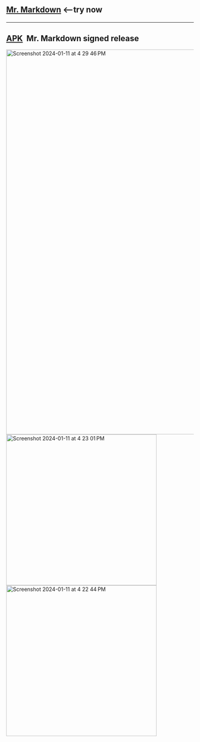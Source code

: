 ## <a href="https://my-markdown.vercel.app/">Mr. Markdown</a>&nbsp;<--try now<hr>
## <a href="https://github.com/sudo-self/my-markdown/archive/refs/tags/apk.zip">APK</a>&nbsp;&nbsp;Mr. Markdown signed release
<img width="1031" alt="Screenshot 2024-01-11 at 4 29 46 PM" src="https://github.com/sudo-self/my-markdown/assets/119916323/afa66a9f-67e1-4473-87b9-46eda00468c6">
<img width="404" alt="Screenshot 2024-01-11 at 4 23 01 PM" src="https://github.com/sudo-self/my-markdown/assets/119916323/fcacde7c-ceaf-41d0-9cb7-978c3d358bbb">
<img width="404" alt="Screenshot 2024-01-11 at 4 22 44 PM" src="https://github.com/sudo-self/my-markdown/assets/119916323/b427e237-0f66-4684-bfd2-def15c2e12a5">
